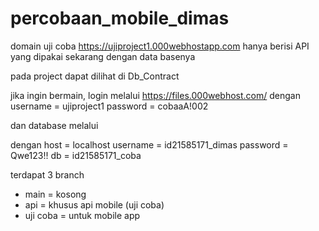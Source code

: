 # percobaan_mobile_dimas

domain uji coba
https://ujiproject1.000webhostapp.com
hanya berisi API yang dipakai sekarang dengan data basenya

pada project dapat dilihat di Db_Contract

jika ingin bermain, login melalui
https://files.000webhost.com/
dengan
username = ujiproject1
password = cobaaA!002

dan database melalui

dengan
host      = localhost
username  = id21585171_dimas
password  = Qwe123!!
db        = id21585171_coba

terdapat 3 branch
- main = kosong
- api = khusus api mobile (uji coba)
- uji coba = untuk mobile app

